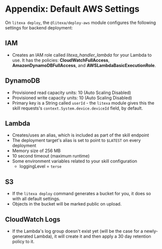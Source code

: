 # Appendix: Default AWS Settings

On `litexa deploy`, the `@litexa/deploy-aws` module configures the following settings
for backend deployment:

## IAM

* Creates an IAM role called *litexa_handler_lambda* for your Lambda to use.
It has the policies: **CloudWatchFullAccess**, **AmazonDynamoDBFullAccess**, and **AWSLambdaBasicExecutionRole**.

## DynamoDB

* Provisioned read capacity units: 10 (Auto Scaling Disabled)
* Provisioned write capacity units: 10 (Auto Scaling Disabled)
* Primary key is a String called `userId` - the `litexa` module
gives this the skill requests's `context.System.device.deviceId` field, by default.

## Lambda

* Creates/uses an alias, which is included as part of the skill endpoint
* The deployment target's alias is set to point to `$LATEST` on every deployment
* Memory size of 256 MB
* 10 second timeout (maximum runtime)
* Some environment variables related to your skill configuration
  * loggingLevel = `terse`

## S3

* If the `litexa deploy` command generates a bucket for you, it does so with all default settings.
* Objects in the bucket will be marked public on upload.

## CloudWatch Logs

* If the Lambda's log group doesn't exist yet (will be the case for a newly-generated Lambda),
it will create it and then apply a 30 day retention policy to it.
